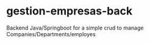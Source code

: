 # gestion-empresas-back
Backend Java/Springboot for a simple crud to manage Companies/Departments/employes
